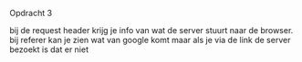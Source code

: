 Opdracht 3

bij de request header krijg je info van wat de server stuurt naar de browser. bij referer kan je zien wat van google komt maar als je via de link de server bezoekt is dat er niet
